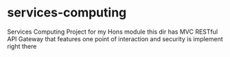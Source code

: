 # services-computing
Services Computing Project for my Hons module 
this dir has MVC RESTful API Gateway that features one point of interaction and security is implement right there 

